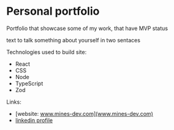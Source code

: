 # Personal portfolio

Portfolio that showcase some of my work, that have MVP status

text to talk something about yourself in two sentaces


Technologies used to build site:
 - React
 - CSS
 - Node
 - TypeScript
 - Zod


Links:
- [website: www.mines-dev.com](www.mines-dev.com)
- [linkedin profile](www.linkedin.com/milos-ilic-dev)
